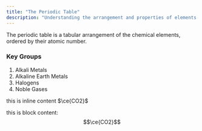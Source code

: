 ```yaml
---
title: "The Periodic Table"
description: "Understanding the arrangement and properties of elements in the periodic table."
---
```


The periodic table is a tabular arrangement of the chemical elements, ordered by their atomic number.

### Key Groups

1.    Alkali Metals
2.    Alkaline Earth Metals
3.    Halogens
4.    Noble Gases

this is inline content $\ce{CO2}$

this is block content: $$\ce{CO2}$$
